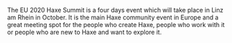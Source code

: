 The EU 2020 Haxe Summit is a four days event which will take place in Linz am Rhein in October.
It is the main Haxe community event in Europe and a great meeting spot for the people who create Haxe, people who work with it or people who are new to Haxe and want to explore it.
